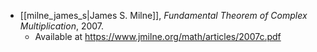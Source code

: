 - [[milne_james_s|James S. Milne]], *Fundamental Theorem of Complex Multiplication*, 2007.
	- Available at https://www.jmilne.org/math/articles/2007c.pdf